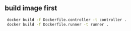 ## build image first
 ```sh 
  docker build -f Dockerfile.controller -t controller .
  docker build -f Dockerfile.runner -t runner .
 ```